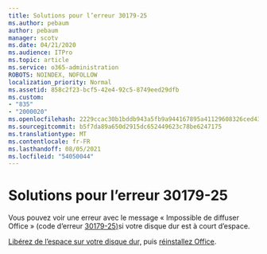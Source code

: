 ```yaml
---
title: Solutions pour l’erreur 30179-25
ms.author: pebaum
author: pebaum
manager: scotv
ms.date: 04/21/2020
ms.audience: ITPro
ms.topic: article
ms.service: o365-administration
ROBOTS: NOINDEX, NOFOLLOW
localization_priority: Normal
ms.assetid: 858c2f23-bcf5-42e4-92c5-8749eed29dfb
ms.custom:
- "835"
- "2000020"
ms.openlocfilehash: 2229ccac30b1bddb943a5fb9a944167895a41129608326ced437231166920610
ms.sourcegitcommit: b5f7da89a650d2915dc652449623c78be6247175
ms.translationtype: MT
ms.contentlocale: fr-FR
ms.lasthandoff: 08/05/2021
ms.locfileid: "54050044"
---
```

# <a name="solutions-for-error-30179-25"></a>Solutions pour l’erreur 30179-25

Vous pouvez voir une erreur avec le message « Impossible de diffuser Office » (code d’erreur [30179-25)](https://support.office.com/article/e40d3c7d-98f6-4284-94a0-882beaa44593?wt.mc_id=Alchemy_ClientDIA)si votre disque dur est à court d’espace.
  
[Libérez de l’espace sur votre disque dur,](https://support.microsoft.com/help/12425/windows-10-free-up-drive-space) puis [réinstallez Office](https://portal.office.com/OLS/MySoftware.aspx).
  